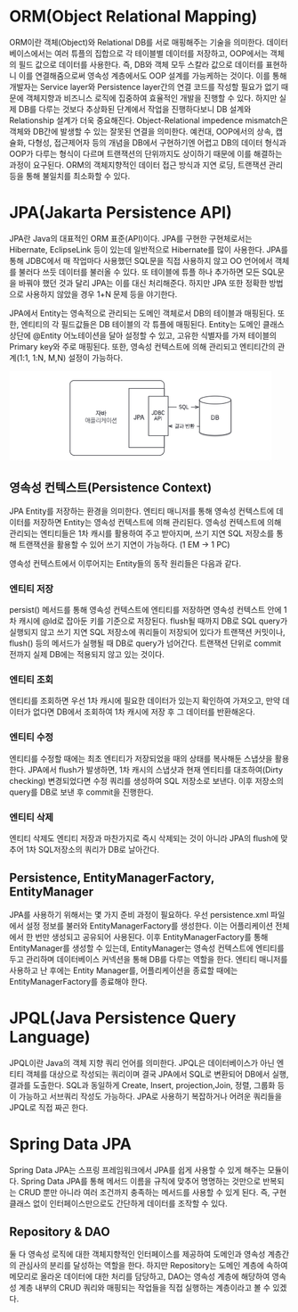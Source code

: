 # ORM(Object Relational Mapping)

ORM이란 객체(Object)와 Relational DB를 서로 매핑해주는 기술을 의미한다.
데이터베이스에서는 여러 튜플의 집합으로 각 테이블별 데이터를 저장하고, OOP에서는 객체의 필드 값으로 데이터를 사용한다. 즉, DB와 객체 모두 스칼라 값으로 데이터를 표현하니 이를 연결해줌으로써 영속성 계층에서도 OOP 설계를 가능케하는 것이다.
이를 통해 개발자는 Service layer와 Persistence layer간의 연결 코드를 작성할 필요가 없기 때문에 객체지향과 비즈니스 로직에 집중하여 효율적인 개발을 진행할 수 있다.
하지만 실제 DB를 다루는 것보다 추상화된 단계에서 작업을 진행하다보니 DB 설계와 Relationship 설계가 더욱 중요해진다. 
Object-Relational impedence mismatch은 객체와 DB간에 발생할 수 있는 잘못된 연결을 의미한다. 
예컨대, OOP에서의 상속, 캡슐화, 다형성, 접근제어자 등의 개념을 DB에서 구현하기엔 어렵고 DB의 데이터 형식과 OOP가 다루는 형식이 다르며 트랜잭션의 단위까지도 상이하기 때문에 이를 해결하는 과정이 요구된다. ORM의 객체지향적인 데이터 접근 방식과 지연 로딩, 트랜잭션 관리 등을 통해 불일치를 최소화할 수 있다.

# JPA(Jakarta Persistence API)

JPA란 Java의 대표적인 ORM 표준(API)이다. JPA를 구현한 구현체로서는 Hibernate, EclipseLink 등이 있는데 일반적으로 Hibernate를 많이 사용한다.
JPA를 통해 JDBC에서 매 작업마다 사용했던 SQL문을 직접 사용하지 않고 OO 언어에서 객체를 불러다 쓰듯 데이터를 불러올 수 있다. 또 테이블에 튜플 하나 추가하면 모든 SQL문을 바꿔야 했던 것과 달리 JPA는 이를 대신 처리해준다. 하지만 JPA 또한 정확한 방법으로 사용하지 않았을 경우 1+N 문제 등을 야기한다.

JPA에서 Entity는 영속적으로 관리되는 도메인 객체로서 DB의 테이블과 매핑된다. 또한, 엔티티의 각 필드값들은 DB 테이블의 각 튜플에 매핑된다. Entity는 도메인 클래스 상단에 @Entity 어노테이션을 달아 설정할 수 있고, 고유한 식별자를 가져 테이블의 Primary key와 주로 매핑된다. 또한, 영속성 컨텍스트에 의해 관리되고 엔티티간의 관계(1:1, 1:N, M,N) 설정이 가능하다. 

![JPA](images/JPA.png)

## 영속성 컨텍스트(Persistence Context)

JPA Entity를 저장하는 환경을 의미한다. 엔티티 매니저를 통해 영속성 컨텍스트에 데이터를 저장하면 Entity는 영속성 컨텍스트에 의해 관리된다. 영속성 컨텍스트에 의해 관리되는 엔티티들은 1차 캐시를 활용하여 주고 받아지며, 쓰기 지연 SQL 저장소를 통해 트랜잭션을 활용할 수 있어 쓰기 지연이 가능하다.
(1 EM -> 1 PC)

영속성 컨텍스트에서 이루어지는 Entity들의 동작 원리들은 다음과 같다.

### 엔티티 저장

persist() 메서드를 통해 영속성 컨텍스트에 엔티티를 저장하면 영속성 컨텍스트 안에 1차 캐시에 @Id로 잡아둔 키를 기준으로 저장된다.
flush될 때까지 DB로 SQL query가 실행되지 않고 쓰기 지연 SQL 저장소에 쿼리들이 저장되어 있다가 트랜잭션 커밋이나, flush() 등의 메서드가 실행될 때 DB로 query가 넘어간다. 트랜잭션 단위로 commit 전까지 실제 DB에는 적용되지 않고 있는 것이다.

### 엔티티 조회

엔티티를 조회하면 우선 1차 캐시에 필요한 데이터가 있는지 확인하여 가져오고, 만약 데이터가 없다면 DB에서 조회하여 1차 캐시에 저장 후 그 데이터를 반환해온다.

### 엔티티 수정

엔티티를 수정할 때에는 최초 엔티티가 저장되었을 때의 상태를 복사해둔 스냅샷을 활용한다.
JPA에서 flush가 발생하면, 1차 캐시의 스냅샷과 현재 엔티티를 대조하여(Dirty checking) 변경되었다면 수정 쿼리를 생성하여 SQL 저장소로 보낸다.
이후 저장소의 query를 DB로 보낸 후 commit을 진행한다. 

### 엔티티 삭제

엔티티 삭제도 엔티티 저장과 마찬가지로 즉시 삭제되는 것이 아니라 JPA의 flush에 맞추어 1차 SQL저장소의 쿼리가 DB로 날아간다.


## Persistence, EntityManagerFactory, EntityManager

JPA를 사용하기 위해서는 몇 가지 준비 과정이 필요하다.
우선 persistence.xml 파일에서 설정 정보를 불러와 EntityManagerFactory를 생성한다. 이는 어플리케이션 전체에서 한 번만 생성되고 공유되어 사용된다.
이후 EntityManagerFactory를 통해 EntityManager를 생성할 수 있는데, EntityManager는 영속성 컨텍스트에 엔티티를 두고 관리하며 데이터베이스 커넥션을 통해 DB를 다루는 역할을 한다. 
엔티티 매니저를 사용하고 난 후에는 Entity Manager를, 어플리케이션을 종료할 때에는 EntityManagerFactory를 종료해야 한다.



# JPQL(Java Persistence Query Language)

JPQL이란 Java의 객체 지향 쿼리 언어를 의미한다. JPQL은 데이터베이스가 아닌 엔티티 객체를 대상으로 작성되는 쿼리이며 결국 JPA에서 SQL로 변환되어 DB에서 실행, 결과를 도출한다. SQL과 동일하게 Create, Insert, projection,Join, 정렬, 그룹화 등이 가능하고 서브쿼리 작성도 가능하다. JPA로 사용하기 복잡하거나 어려운 쿼리들을 JPQL로 직접 짜곤 한다.

# Spring Data JPA

Spring Data JPA는 스프링 프레임워크에서 JPA를 쉽게 사용할 수 있게 해주는 모듈이다. Spring Data JPA를 통해 메서드 이름을 규칙에 맞추어 명명하는 것만으로 반복되는 CRUD 뿐만 아니라 여러 조건까지 충족하는 메서드를 사용할 수 있게 된다. 즉, 구현 클래스 없이 인터페이스만으로도 간단하게 데이터를 조작할 수 있다. 

## Repository & DAO

둘 다 영속성 로직에 대한 객체지향적인 인터페이스를 제공하여 도메인과 영속성 계층간의 관심사의 분리를 달성하는 역할을 한다. 하지만 Repository는 도메인 계층에 속하여 메모리로 올라온 데이터에 대한 처리를 담당하고, DAO는 영속성 계층에 해당하여 영속성 계층 내부의 CRUD 쿼리와 매핑되는 작업들을 직접 실행하는 계층이라고 볼 수 있겠다.


